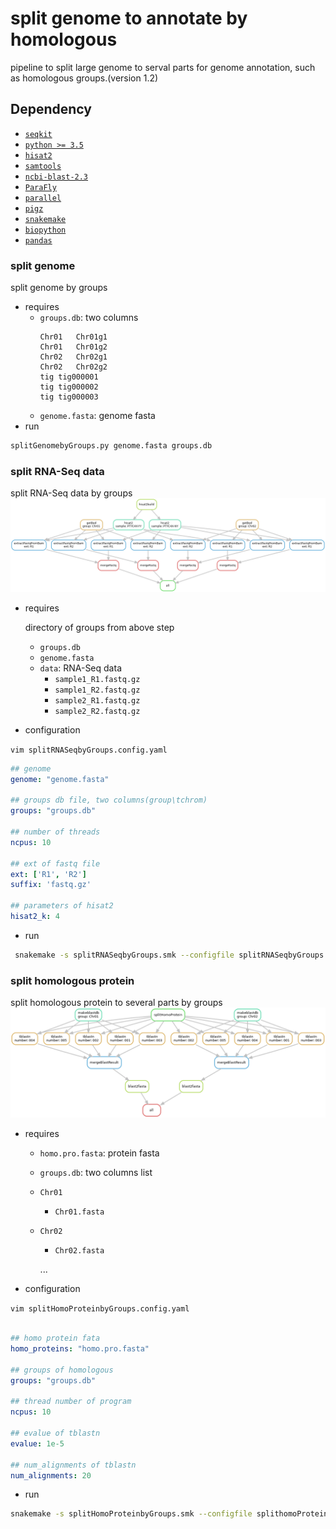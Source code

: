 # split genome to annotate by homologous
pipeline to split large genome to serval parts for genome annotation, such as homologous groups.(version 1.2)
## Dependency
- [`seqkit`](https://github.com/shenwei356/seqkit)
- [`python >= 3.5`](https://python.org)
- [`hisat2`](https://github.com/DaehwanKimLab/hisat2)
- [`samtools`](https://github.com/samtools/samtools)
- [`ncbi-blast-2.3`](ftp://ftp.ncbi.nlm.nih.gov/blast/executables/blast+/2.3.0/)
- [`ParaFly`](http://parafly.sourceforge.net/)
- [`parallel`](https://www.gnu.org/software/parallel/)
- [`pigz`](http://zlib.net/pigz/)
- [`snakemake`](https://snakemake.readthedocs.io/en/stable/getting_started/installation.html)
- [`biopython`](https://biopython.org/)
- [`pandas`](https://pandas.pydata.org/)

### split genome
split genome by groups
- requires
    - `groups.db`: two columns
        ```text
        Chr01   Chr01g1
        Chr01   Chr01g2
        Chr02   Chr02g1
        Chr02   Chr02g2
        tig tig000001
        tig tig000002
        tig tig000003
        ```
    - `genome.fasta`: genome fasta
- run
```bash
splitGenomebyGroups.py genome.fasta groups.db
```
### split RNA-Seq data
split RNA-Seq data by groups
![splitRNASeqbyGroups](splitRNASeqbyGroups.png)
- requires
  
    directory of groups from above step

    - `groups.db`
    - `genome.fasta`
    - `data`: RNA-Seq data
        - `sample1_R1.fastq.gz`
        - `sample1_R2.fastq.gz`
        - `sample2_R1.fastq.gz`
        - `sample2_R2.fastq.gz`

- configuration
  
`vim splitRNASeqbyGroups.config.yaml`
```yaml
## genome 
genome: "genome.fasta"

## groups db file, two columns(group\tchrom)
groups: "groups.db"

## number of threads
ncpus: 10

## ext of fastq file 
ext: ['R1', 'R2']
suffix: 'fastq.gz'

## parameters of hisat2 
hisat2_k: 4
```
- run
```bash
 snakemake -s splitRNASeqbyGroups.smk --configfile splitRNASeqbyGroups.config.yaml -j 10 --cluster "qsub -l nodes=1:ppn={threads} -j oe -q workq -V" 
```

### split homologous protein
split homologous protein to several parts by groups
![splitHomoProtein](splitHomoProteinbyGroups.png)
- requires
  
    - `homo.pro.fasta`: protein fasta
    - `groups.db`: two columns list 
    - `Chr01`
        - `Chr01.fasta`
    - `Chr02`
        - `Chr02.fasta`
    
        ...

- configuration

`vim splitHomoProteinbyGroups.config.yaml`
```yaml

## homo protein fata
homo_proteins: "homo.pro.fasta"

## groups of homologous 
groups: "groups.db"

## thread number of program
ncpus: 10

## evalue of tblastn
evalue: 1e-5

## num_alignments of tblastn
num_alignments: 20
```
- run
```bash
snakemake -s splitHomoProteinbyGroups.smk --configfile splithomoProteinbyGroups.config.yaml -j 10 --cluster "qsub -l nodes=1:ppn={threads} -q workq -j oe -V"
```

